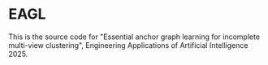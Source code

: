# EAGL
This is the source code for "Essential anchor graph learning for incomplete multi-view clustering", Engineering Applications of Artificial Intelligence 2025.
